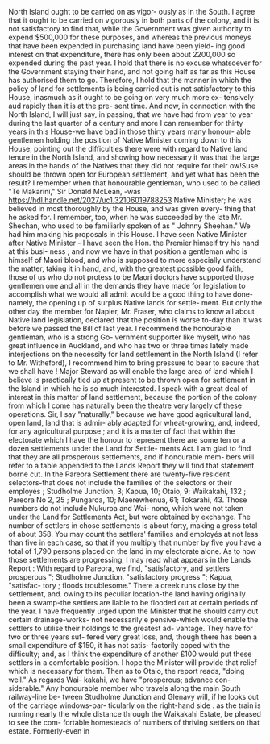 North Island ought to be carried on as vigor- ously as in the South. I agree that it ought to be carried on vigorously in both parts of the colony, and it is not satisfactory to find that, while the Government was given authority to expend $500,000 for these purposes, and whereas the previous moneys that have been expended in purchasing land have been yield- ing good interest on that expenditure, there has only been about 2200,000 so expended during the past year. I hold that there is no excuse whatsoever for the Government staying their hand, and not going half as far as this House has authorised them to go. Therefore, I hold that the manner in which the policy of land for settlements is being carried out is not satisfactory to this House, inasmuch as it ought to be going on very much more ex- tensively aud rapidly than it is at the pre- sent time. And now, in connection with the North Island, I will just say, in passing, that we have had from year to year during the last quarter of a century and more I can remember for thirty years in this House-we have bad in those thirty years many honour- able gentlemen holding the position of Native Minister coming down to this House, pointing out the difficulties there were with regard to Native land tenure in the North Island, and showing how necessary it was that the large areas in the hands of the Natives that they did not require for their ow!Suse should be thrown open for European settlement, and yet what has been the result? I remember when that honourable gentleman, who used to be called "Te Makarini," Sir Donald McLean, -was https://hdl.handle.net/2027/uc1.32106019788253 Native Minister; he was believed in most thoroughly by the House, and was given every- thing that he asked for. I remember, too, when he was succeeded by the late Mr. Shechan, who used to be familiarly spoken of as " Johnny Sheehan." We had him making his proposals in this House. I have seen Native Minister after Native Minister - I have seen the Hon. the Premier himself try his hand at this busi- ness ; and now we have in that position a gentleman who is himself of Maori blood, and who is supposed to more especially understand the matter, taking it in hand, and, with the greatest possible good faith, those of us who do not protess to be Maori doctors have supported those gentlemen one and all in the demands they have made for legislation to accomplish what we would all admit would be a good thing to have done-namely, the opening up of surplus Native lands for settle- ment. But only the other day the member for Napier, Mr. Fraser, who claims to know all about Native land legislation, declared that the position is worse to-day than it was before we passed the Bill of last year. I recommend the honourable gentleman, who is a strong Go- vernment supporter like myself, who has great influence in Auckland, and who has two or three times lately made interjections on the necessity for land settlement in the North Island (I refer to Mr. Witheford), I recommend him to bring pressure to bear to secure that we shall have ! Major Steward as will enable the large area of land which I believe is practically tied up at present to be thrown open for settlement in the Island in which he is so much interested. I speak with a great deal of interest in this matter of land settlement, because the portion of the colony from which I come has naturally been the theatre very largely of these operations. Sir, I say "naturally," because we have good agricultural land, open land, land that is admir- ably adapted for wheat-growing, and, indeed, for any agricultural purpose ; and it is a matter of fact that within the electorate which I have the honour to represent there are some ten or a dozen settlements under the Land for Settle- ments Act. I am glad to find that they are all prosperous settlements, and if honourable mem- bers will refer to a table appended to the Lands Report they will find that statement borne cut. In the Pareora Settlement there are twenty-five resident selectors-that does not include the families of the selectors or their employés ; Studholme Junction, 3; Kapua, 10; Otaio, 9; Waikakahi, 132 ; Pareora No 2, 25 ; Pungaroa, 10; Maerewhenua, 61; Tokarahi, 43. Those numbers do not include Nukuroa and Wai- nono, which were not taken under the Land for Settlements Act, but were obtained by exchange. The number of settlers in chose settlements is about forty, making a gross total of about 358. You may count the settlers' families and employés at not less than five in each case, so that if you multiply that number by five you have a total of 1,790 persons placed on the land in my electorate alone. As to how those settlements are progressing, I may read what appears in the Lands Report : With regard to Pareora, we find, "satisfactory, and settlers prosperous "; Studholme Junction, "satisfactory progress "; Kapua, "satisfac- tory ; floods troublesome." There a creek runs close by the settlement, and. owing to its peculiar location-the land having originally been a swamp-the settlers are liable to be flooded out at certain periods of the year. I have frequently urged upon the Minister that he should carry out certain drainage-works- not necessarily e pensive-which would enable the settlers to utilise their holdings to the greatest ad- vantage. They have for two or three years suf- fered very great loss, and, though there has been a small expenditure of $150, it has not satis- factorily coped with the difficulty; and, as I think the expenditure of another £100 would put these settlers in a comfortable position. I hope the Minister will provide that relief which is necessary for them. Then as to Otaio, the report reads, "doing well." As regards Wai- kakahi, we have "prosperous; advance con- siderable." Any honourable member who travels along the main South railway-line be- tween Studholme Junction and Glenavy will, if he looks out of the carriage windows-par- ticularly on the right-hand side . as the train is running nearly the whole distance through the Waikakahi Estate, be pleased to see the com- fortable homesteads of numbers of thriving settlers on that estate. Formerly-even in 